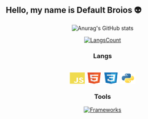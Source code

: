 ## Hello, my name is Default Broios 👽

<div align="center"> 
  
![Anurag's GitHub stats](https://github-readme-stats.vercel.app/api?username=defaultbroios&show_icons=true&theme=onedark)

[![LangsCount](https://github-readme-stats.vercel.app/api/top-langs/?username=defaultbroios&langs_count=5&layout=donut&theme=dark)]()

### Langs
<div style="display: inline_block"><br>
  <img align="center" alt="Rafa-Js" height="30" width="40" src="https://raw.githubusercontent.com/devicons/devicon/master/icons/javascript/javascript-plain.svg">
  <img align="center" alt="Rafa-HTML" height="30" width="40" src="https://raw.githubusercontent.com/devicons/devicon/master/icons/html5/html5-original.svg">
  <img align="center" alt="Rafa-CSS" height="30" width="40" src="https://raw.githubusercontent.com/devicons/devicon/master/icons/css3/css3-original.svg">
  <img align="center" alt="Rafa-Python" height="30" width="40" src="https://raw.githubusercontent.com/devicons/devicon/master/icons/python/python-original.svg">
</div>

### Tools
[![Frameworks](https://skillicons.dev/icons?i=git,discordjs,obsidian,vscode,docker,debian,linux)](https://skillicons.dev)
</div>

<!--
**defaultbroios/defaultbroios** is a ✨ _special_ ✨ repository because its `README.md` (this file) appears on your GitHub profile.

Here are some ideas to get you started:

- 🔭 I’m currently working on ...
- 🌱 I’m currently learning ...
- 👯 I’m looking to collaborate on ...
- 🤔 I’m looking for help with ...
- 💬 Ask me about ...
- 📫 How to reach me: ...
- 😄 Pronouns: ...
- ⚡ Fun fact: ...
-->
